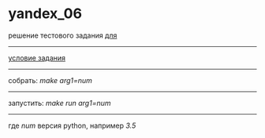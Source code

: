 # yandex_06

решение тестового задания [для](https://yadi.sk/i/6vTTjZsWKHWdVA)
***
[условие задания](https://drive.google.com/file/d/1vKxhTdYUOsk3Q4bJiuZHfb5qE5Z2noP6/edit)
***
собрать: *make arg1=num*
***
запустить: *make run arg1=num*
***
где *num* версия python, например *3.5*